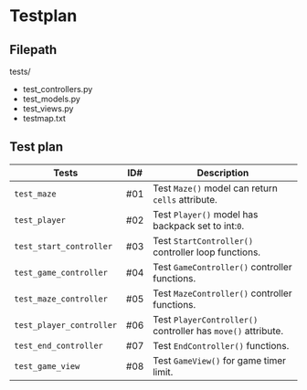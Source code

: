 # Testplan

## Filepath
tests/  
* test_controllers.py  
* test_models.py  
* test_views.py  
* testmap.txt  

## Test plan

Tests|ID#|Description
-----|---|------------
`test_maze`|#01|Test `Maze()` model can return `cells` attribute.
`test_player`|#02|Test `Player()` model has backpack set to int:`0`.
`test_start_controller`|#03|Test `StartController()` controller loop functions.
`test_game_controller`|#04|Test `GameController()` controller functions.
`test_maze_controller`|#05|Test `MazeController()` controller functions.
`test_player_controller`|#06|Test `PlayerController()` controller has `move()` attribute.
`test_end_controller`|#07|Test `EndController()` functions.
`test_game_view`|#08|Test `GameView()` for game timer limit.
